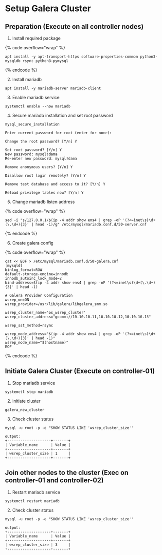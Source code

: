 # Setup Galera Cluster

## Preparation (Execute on all controller nodes)

1. Install required package

{% code overflow="wrap" %}
```
apt install -y apt-transport-https software-properties-common python3-mysqldb rsync python3-pymysql
```
{% endcode %}

2. Install mariadb

```
apt install -y mariadb-server mariadb-client
```

3. Enable mariadb service

```
systemctl enable --now mariadb
```

4. Secure mariadb installation and set root password

```
mysql_secure_installation

Enter current password for root (enter for none): 

Change the root password? [Y/n] Y

Set root password? [Y/n] Y
New password: mysql!dama
Re-enter new password: mysql!dama

Remove anonymous users? [Y/n] Y

Disallow root login remotely? [Y/n] Y

Remove test database and access to it? [Y/n] Y

Reload privilege tables now? [Y/n] Y
```

5. Change mariadb listen address

{% code overflow="wrap" %}
```
sed -i "s/127.0.0.1/$(ip -4 addr show ens4 | grep -oP '(?<=inet\s)\d+(\.\d+){3}' | head -1)/g" /etc/mysql/mariadb.conf.d/50-server.cnf
```
{% endcode %}

6. Create galera config

{% code overflow="wrap" %}
```
cat << EOF > /etc/mysql/mariadb.conf.d/50-galera.cnf
[mysqld]
binlog_format=ROW
default-storage-engine=innodb
innodb_autoinc_lock_mode=2
bind-address=$(ip -4 addr show ens4 | grep -oP '(?<=inet\s)\d+(\.\d+){3}' | head -1)

# Galera Provider Configuration
wsrep_on=ON
wsrep_provider=/usr/lib/galera/libgalera_smm.so

wsrep_cluster_name="os_wsrep_cluster"
wsrep_cluster_address="gcomm://10.10.10.11,10.10.10.12,10.10.10.13"

wsrep_sst_method=rsync

wsrep_node_address="$(ip -4 addr show ens4 | grep -oP '(?<=inet\s)\d+(\.\d+){3}' | head -1)"
wsrep_node_name="$(hostname)"
EOF
```
{% endcode %}



## Initiate Galera Cluster (Execute on controller-01)

1. Stop mariadb service

```
systemctl stop mariadb
```

2. Initiate cluster

```
galera_new_cluster
```

3. Check cluster status

```
mysql -u root -p -e "SHOW STATUS LIKE 'wsrep_cluster_size'"

output:
+--------------------+-------+
| Variable_name      | Value |
+--------------------+-------+
| wsrep_cluster_size | 1     |
+--------------------+-------+
```



## Join other nodes to the cluster (Exec on controller-01 and controller-02)

1. Restart mariadb service

```
systemctl restart mariadb
```

2. Check cluster status

```
mysql -u root -p -e "SHOW STATUS LIKE 'wsrep_cluster_size'"

output:
+--------------------+-------+
| Variable_name      | Value |
+--------------------+-------+
| wsrep_cluster_size | 3     |
+--------------------+-------+
```





